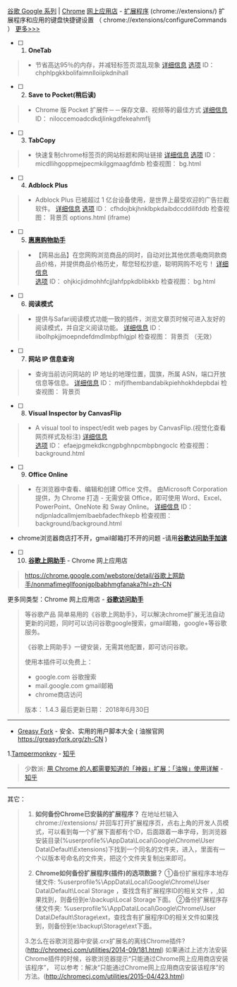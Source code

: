 ﻿[谷歌 Google 系列](https://www.google.com/?hl=zh-cn) | [Chrome](https://www.google.com/chrome/browser/desktop/index.html) [网上应用店](https://www.google.com/chrome/webstore/) - [扩展程序](https://chrome.google.com/webstore/category/extensions) (chrome://extensions/)
扩展程序和应用的键盘快捷键设置 （ chrome://extensions/configureCommands ）
[更多>>>](https://github.com/taoste/taoste.github.io/issues/9#issue-208351775)

- [ ] 1. **OneTab** 
> - 节省高达95％的内存，并减轻标签页混乱现象
[详细信息](https://chrome.google.com/webstore/detail/onetab/chphlpgkkbolifaimnlloiipkdnihall) 
  [选项](chrome-extension://chphlpgkkbolifaimnlloiipkdnihall/options.html)
ID：chphlpgkkbolifaimnlloiipkdnihall

- [ ] 2. **Save to Pocket(稍后读)** 
> - Chrome 版 Pocket 扩展件－－保存文章、视频等的最佳方式
[详细信息](https://chrome.google.com/webstore/detail/niloccemoadcdkdjlinkgdfekeahmflj?utm_source=chrome-app-launcher-info-dialog)
ID： niloccemoadcdkdjlinkgdfekeahmflj

- [ ] 3. **TabCopy**
> - 快速复制chrome标签页的网站标题和网址链接
[详细信息](https://chrome.google.com/webstore/detail/tabcopy/micdllihgoppmejpecmkilggmaagfdmb)
 [选项](chrome-extension://micdllihgoppmejpecmkilggmaagfdmb/options.html)
ID： micdllihgoppmejpecmkilggmaagfdmb
检查视图： bg.html

- [ ] 4. **Adblock Plus** 
> - Adblock Plus 已被超过 1 亿台设备使用，是世界上最受欢迎的广告拦截软件。
[详细信息](https://chrome.google.com/webstore/detail/adblock-plus/cfhdojbkjhnklbpkdaibdccddilifddb?hl=zh-CN)
 [选项](chrome-extension://cfhdojbkjhnklbpkdaibdccddilifddb/options.html)
ID： cfhdojbkjhnklbpkdaibdccddilifddb
检查视图： 背景页 options.html (iframe)

- [ ] 5. **[惠惠购物助手](http://zhushou.huihui.cn/)**
> - 【网易出品】在您网购浏览商品的同时，自动对比其他优质电商同款商品价格，并提供商品价格历史，帮您轻松抄底，聪明网购不吃亏！
[详细信息](https://chrome.google.com/webstore/detail/%E6%83%A0%E6%83%A0%E8%B4%AD%E7%89%A9%E5%8A%A9%E6%89%8B/ohjkicjidmohhfcjjlahfppkdblibkkb?hl=zh-CN)  
[选项](chrome-extension://ohjkicjidmohhfcjjlahfppkdblibkkb/options.html)
ID： ohjkicjidmohhfcjjlahfppkdblibkkb
检查视图： bg.html

- [ ] 6. **阅读模式**
> - 提供与Safari阅读模式功能一致的插件，浏览文章页时候可进入友好的阅读模式，并自定义阅读功能。
[详细信息](https://chrome.google.com/webstore/detail/reader-view/iibolhpkjjmoepndefdmdlmbpfhlgjpl)
ID： iibolhpkjjmoepndefdmdlmbpfhlgjpl
检查视图： 背景页 （无效）


- [ ] 7. **网站 IP 信息查询**
> - 查询当前访问网站的 IP 地址的地理位置，国旗，所属 ASN，端口开放信息等信息。
 [详细信息](https://chrome.google.com/webstore/detail/%E7%BD%91%E7%AB%99-ip-%E4%BF%A1%E6%81%AF%E6%9F%A5%E8%AF%A2/mifjlfhembandabikpiehhokhdepbdai?hl=zh-CN)
ID： mifjlfhembandabikpiehhokhdepbdai
检查视图： 背景页

- [ ] 8. **Visual Inspector by CanvasFlip**
> - A visual tool to inspect/edit web pages by CanvasFlip.(视觉化查看网页样式及标注)
[详细信息](https://chrome.google.com/webstore/detail/visual-inspector-by-canva/efaejpgmekdkcngpbghnpcmbpbngoclc?hl=zh-cn)  
[选项](chrome-extension://efaejpgmekdkcngpbghnpcmbpbngoclc/option.html)
ID： efaejpgmekdkcngpbghnpcmbpbngoclc
检查视图： background.html

- [ ] 9. **Office Online**
> - 在浏览器中查看、编辑和创建 Office 文件。
>由Microsoft Corporation提供，为 Chrome 打造 - 无需安装 Office，即可使用 Word、Excel、PowerPoint、OneNote 和 Sway Online。
[详细信息](https://chrome.google.com/webstore/detail/office-online/ndjpnladcallmjemlbaebfadecfhkepb?utm_source=wac&utm_medium=web&utm_campaign=bizbar)
ID： ndjpnladcallmjemlbaebfadecfhkepb
检查视图： background/background.html


- chrome浏览器商店打不开，gmail邮箱打不开的问题 -请用[**谷歌访问助手加速**](http://www.ggfwzs.com/)


- [ ] 10. [**谷歌上网助手**](https://chrome.google.com/webstore/detail/谷歌上网助手/nonmafimegllfoonjgplbabhmgfanaka?hl=zh-CN) - Chrome 网上应用店

>  https://chrome.google.com/webstore/detail/谷歌上网助手/nonmafimegllfoonjgplbabhmgfanaka?hl=zh-CN

 更多同类型：Chrome 网上应用店 - [**谷歌访问助手**](https://chrome.google.com/webstore/search/%E8%B0%B7%E6%AD%8C%E8%AE%BF%E9%97%AE%E5%8A%A9%E6%89%8B?hl=zh-CN&_category=extensions)

> 等谷歌产品
> 简单易用的《谷歌上网助手》，可以解决chrome扩展无法自动更新的问题，同时可以访问谷歌google搜索，gmail邮箱，google+等谷歌服务。
>
>《谷歌上网助手》一键安装，无需其他配置，即可访问谷歌。
>
>使用本插件可以免费上：
>
>  - google.com     谷歌搜索
>  - mail.google.com   gmail邮箱
>  - chrome商店访问
> 
>版本： 1.4.3
>最后更新日期： 2018年6月30日

 ---------------------------------------------
 
 
- [Greasy Fork](https://greasyfork.org/zh-CN) - 安全、实用的用户脚本大全 ( 油猴官网 https://greasyfork.org/zh-CN )

1.[Tampermonkey](https://www.zhihu.com/topic/19908612/top-answers) - [知乎](https://www.zhihu.com/)
> 少数派: [用 Chrome 的人都需要知道的「神器」扩展：「油猴」使用详解](https://zhuanlan.zhihu.com/p/28869740) - [知乎](https://www.zhihu.com/)

---------------------------------------------


 其它：
>1. **如何备份Chrome已安装的扩展程序？**
>在地址栏输入chrome://extensions/ 并回车打开扩展程序页，点右上角的开发人员模式，可以看到每一个扩展下面都有个ID，后面跟着一串字母，到浏览器安装目录(%userprofile%\AppData\Local\Google\Chrome\User Data\Default\Extensions)下找到一个同名的文件夹，进入，里面有一个以版本号命名的文件夹，把这个文件夹复制出来即可。
>
>2. **Chrome如何备份扩展程序(插件)的选项数据？**
>①备份扩展程序本地存储文件: %userprofile%\AppData\Local\Google\Chrome\User Data\Default\Local Storage ，查找含有扩展程序ID的相关文件 ，,如果找到，则备份到e:\backup\Local Storage下面。
>②备份扩展程序存储文件夹: %userprofile%\AppData\Local\Google\Chrome\User Data\Default\Storage\ext，查找含有扩展程序ID的相关文件如果找到，则备份到e:\backup\Storage\ext下面。
>
>3.怎么在谷歌浏览器中安装.crx扩展名的离线Chrome插件?(http://chromecj.com/utilities/2014-09/181.html)
>如果通过上述方法安装Chrome插件的时候，谷歌浏览器提示“只能通过Chrome网上应用商店安装该程序”，
>可以参考：解决“只能通过Chrome网上应用商店安装该程序”的方法。(http://chromecj.com/utilities/2015-04/423.html)
